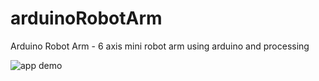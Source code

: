 # arduinoRobotArm
Arduino Robot Arm - 6 axis mini robot arm using arduino and processing 

![app demo](/assets/appDemoCloudConvert.gif)
